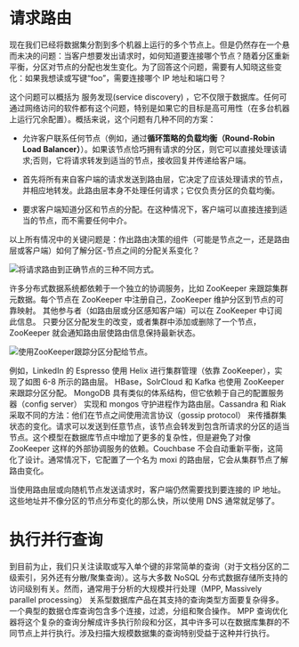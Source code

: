 # 请求路由

现在我们已经将数据集分割到多个机器上运行的多个节点上。但是仍然存在一个悬而未决的问题：当客户想要发出请求时，如何知道要连接哪个节点？随着分区重新平衡，分区对节点的分配也发生变化。为了回答这个问题，需要有人知晓这些变化：如果我想读或写键“foo”，需要连接哪个 IP 地址和端口号？

这个问题可以概括为 服务发现(service discovery) ，它不仅限于数据库。任何可通过网络访问的软件都有这个问题，特别是如果它的目标是高可用性（在多台机器上运行冗余配置）。概括来说，这个问题有几种不同的方案：

- 允许客户联系任何节点（例如，通过**循环策略的负载均衡（Round-Robin Load Balancer）**）。如果该节点恰巧拥有请求的分区，则它可以直接处理该请求;否则，它将请求转发到适当的节点，接收回复并传递给客户端。

- 首先将所有来自客户端的请求发送到路由层，它决定了应该处理请求的节点，并相应地转发。此路由层本身不处理任何请求；它仅负责分区的负载均衡。

- 要求客户端知道分区和节点的分配。在这种情况下，客户端可以直接连接到适当的节点，而不需要任何中介。

以上所有情况中的关键问题是：作出路由决策的组件（可能是节点之一，还是路由层或客户端）如何了解分区-节点之间的分配关系变化？

![将请求路由到正确节点的三种不同方式。](https://s2.ax1x.com/2020/02/09/1hBqmD.md.png)

许多分布式数据系统都依赖于一个独立的协调服务，比如 ZooKeeper 来跟踪集群元数据。每个节点在 ZooKeeper 中注册自己，ZooKeeper 维护分区到节点的可靠映射。 其他参与者（如路由层或分区感知客户端）可以在 ZooKeeper 中订阅此信息。 只要分区分配发生的改变，或者集群中添加或删除了一个节点，ZooKeeper 就会通知路由层使路由信息保持最新状态。

![使用ZooKeeper跟踪分区分配给节点。](https://s2.ax1x.com/2020/02/09/1hD8AJ.png)

例如，LinkedIn 的 Espresso 使用 Helix 进行集群管理（依靠 ZooKeeper），实现了如图 6-8 所示的路由层。 HBase，SolrCloud 和 Kafka 也使用 ZooKeeper 来跟踪分区分配。 MongoDB 具有类似的体系结构，但它依赖于自己的配置服务器（config server） 实现和 mongos 守护进程作为路由层。Cassandra 和 Riak 采取不同的方法：他们在节点之间使用流言协议（gossip protocol） 来传播群集状态的变化。请求可以发送到任意节点，该节点会转发到包含所请求的分区的适当节点。这个模型在数据库节点中增加了更多的复杂性，但是避免了对像 ZooKeeper 这样的外部协调服务的依赖。Couchbase 不会自动重新平衡，这简化了设计。通常情况下，它配置了一个名为 moxi 的路由层，它会从集群节点了解路由变化。

当使用路由层或向随机节点发送请求时，客户端仍然需要找到要连接的 IP 地址。这些地址并不像分区的节点分布变化的那么快，所以使用 DNS 通常就足够了。

# 执行并行查询

到目前为止，我们只关注读取或写入单个键的非常简单的查询（对于文档分区的二级索引，另外还有分散/聚集查询）。这与大多数 NoSQL 分布式数据存储所支持的访问级别有关。然而，通常用于分析的大规模并行处理（MPP, Massively parallel processing） 关系型数据库产品在其支持的查询类型方面要复杂得多。一个典型的数据仓库查询包含多个连接，过滤，分组和聚合操作。 MPP 查询优化器将这个复杂的查询分解成许多执行阶段和分区，其中许多可以在数据库集群的不同节点上并行执行。涉及扫描大规模数据集的查询特别受益于这种并行执行。
